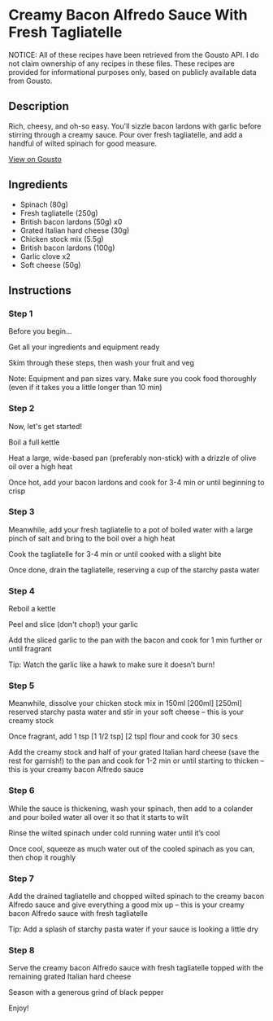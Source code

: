 # Creamy Bacon Alfredo Sauce With Fresh Tagliatelle

NOTICE: All of these recipes have been retrieved from the Gousto API. I do not claim ownership of any recipes in these files. These recipes are provided for informational purposes only, based on publicly available data from Gousto.

## Description

Rich, cheesy, and oh-so easy. You'll sizzle bacon lardons with garlic before stirring through a creamy sauce. Pour over fresh tagliatelle, and add a handful of wilted spinach for good measure.

[View on Gousto](https://www.gousto.co.uk/recipes/cookbook/creamy-bacon-alfredo-sauce-with-fresh-tagliatelle)

## Ingredients

- Spinach (80g)
- Fresh tagliatelle (250g)
- British bacon lardons (50g) x0
- Grated Italian hard cheese (30g)
- Chicken stock mix (5.5g)
- British bacon lardons (100g)
- Garlic clove x2
- Soft cheese (50g)

## Instructions


### Step 1

Before you begin...

Get all your ingredients and equipment ready

Skim through these steps, then wash your fruit and veg

Note: Equipment and pan sizes vary. Make sure you cook food thoroughly (even if it takes you a little longer than 10 min)


### Step 2

Now, let's get started!

Boil a full kettle

Heat a large, wide-based pan (preferably non-stick) with a drizzle of olive oil over a high heat

Once hot, add your bacon lardons and cook for 3-4 min or until beginning to crisp


### Step 3

Meanwhile, add your fresh tagliatelle to a pot of boiled water with a large pinch of salt and bring to the boil over a high heat

Cook the tagliatelle for 3-4 min or until cooked with a slight bite

Once done, drain the tagliatelle, reserving a cup of the starchy pasta water


### Step 4

Reboil a kettle

Peel and slice (don't chop!) your garlic

Add the sliced garlic to the pan with the bacon and cook for 1 min further or until fragrant

Tip: Watch the garlic like a hawk to make sure it doesn’t burn!


### Step 5

Meanwhile, dissolve your chicken stock mix in 150ml <span class="text-purple">[200ml]</span> <span class="text-danger">[250ml] </span>reserved starchy pasta water and stir in your soft cheese – this is your creamy stock

Once fragrant, add 1 tsp <span class="text-purple">[1 1/2 tsp]</span> <span class="text-danger">[2 tsp]</span> flour and cook for 30 secs

Add the creamy stock and half of your grated Italian hard cheese (save the rest for garnish!) to the pan and cook for 1-2 min or until starting to thicken – this is your creamy bacon Alfredo sauce


### Step 6

While the sauce is thickening, wash your spinach, then add to a colander and pour boiled water all over it so that it starts to wilt

Rinse the wilted spinach under cold running water until it’s cool

Once cool, squeeze as much water out of the cooled spinach as you can, then chop it roughly


### Step 7

Add the drained tagliatelle and chopped wilted spinach to the creamy bacon Alfredo sauce and give everything a good mix up – this is your creamy bacon Alfredo sauce with fresh tagliatelle

Tip: Add a splash of starchy pasta water if your sauce is looking a little dry

### Step 8

Serve the creamy bacon Alfredo sauce with fresh tagliatelle topped with the remaining grated Italian hard cheese

Season with a generous grind of black pepper

Enjoy!

